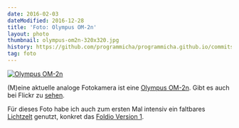 ```yaml
---
date: 2016-02-03
dateModified: 2016-12-28
title: 'Foto: Olympus OM-2n'
layout: photo
thumbnail: olympus-om2n-320x320.jpg
history: https://github.com/programmicha/programmicha.github.io/commits/master/_posts/2016-02-05-foto-olympus-om2n.md
tag: foto
---
```


[![Olympus OM-2n]({{site.baseUrl}}/img/olympus-om2n-1280x960.jpg "Olympus OM-2n")]({{site.baseUrl}}/img/olympus-om2n-1280x960.jpg "Direktlink")

(M)eine aktuelle analoge Fotokamera ist eine [Olympus OM-2n][link1]. Gibt es auch bei Flickr zu [sehen][link4].

Für dieses Foto habe ich auch zum ersten Mal intensiv ein faltbares [Lichtzelt][link2] genutzt, konkret das [Foldio Version 1][link3].

[link1]: https://de.wikipedia.org/wiki/Olympus_OM-2#Olympus_OM-2n
[link2]: https://de.wikipedia.org/wiki/Lichtzelt
[link3]: http://orangemonkie.com/foldio1/
[link4]: https://flic.kr/p/DFmHvw